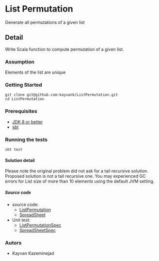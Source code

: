 List Permutation 
=====
Generate all permutations of a given list

## Detail

Write Scala function to compute permutation of a given list. 

### Assumption

Elements of the list are unique

### Getting Started

```
git clone git@github.com:kayvank/ListPermutation.git
cd ListPermutation
```
### Prerequisites

- [JDK 8 or better](http://www.oracle.com/technetwork/java/javase/downloads/jdk8-downloads-2133151.html)
- [sbt](https://www.scala-sbt.org/)

### Running the tests

```
sbt test
```
#### Solution detail

Please note the original problem did not ask for a tail recursive solution. Proposed solution is not a tail recursive one. You may experienced GC errors for List size of more than 10 elements  using the default JVM setting.

##### Source code

- source code: 
    - [ListPermutation](./src/main/scala/intrvw/ListPermutation.scala)
    - [SpreadSheet](./src/main/scala/intrvw/SpreadSheet.scala)
- Unit test: 
    - [ListPermutationSpec](./src/test/scala/intrvw/ListPermutationSpec.scala)
    - [SpreadSheetSpec](./src/test/scala/intrvw/SpreadsheetSpec.scala)

### Autors

- Kayvan Kazeminejad
